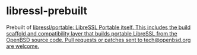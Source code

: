 libressl-prebuilt
=================
Prebuilt of [libressl/portable: LibreSSL Portable itself. This includes the build scaffold and compatibility layer that builds portable LibreSSL from the OpenBSD source code. Pull requests or patches sent to tech@openbsd.org are welcome.](https://github.com/libressl/portable)
